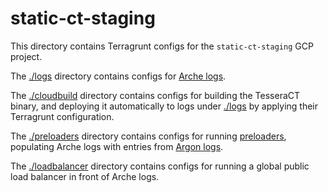 # static-ct-staging

This directory contains Terragrunt configs for the `static-ct-staging` GCP project.

The [./logs](./logs/) directory contains configs for [Arche logs](/README.md#test_tube-public-test-instances).

The [./cloudbuild](./cloudbuild/) directory contains configs for building
the TesseraCT binary, and deploying it automatically to logs under
[./logs](`./logs`) by applying their Terragrunt configuration.

The [./preloaders](./preloaders/) directory contains configs for running [preloaders](https://github.com/google/certificate-transparency-go/blob/master/preload/preloader/preloader.go),
populating Arche logs with entries from [Argon logs](https://bugs.chromium.org/p/chromium/issues/detail?id=889033).

The [./loadbalancer](./loadbalancer/) directory contains configs for running
a global public load balancer in front of Arche logs.

